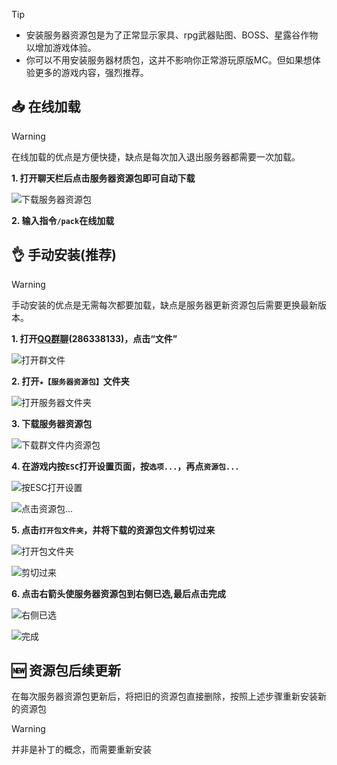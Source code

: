 

> [!tip]
> + 安装服务器资源包是为了正常显示家具、rpg武器贴图、BOSS、星露谷作物以增加游戏体验。
> + 你可以不用安装服务器材质包，这并不影响你正常游玩原版MC。但如果想体验更多的游戏内容，强烈推荐。

## 📥 在线加载

> [!warning]
> 在线加载的优点是方便快捷，缺点是每次加入退出服务器都需要一次加载。

**1. 打开聊天栏后点击服务器资源包即可自动下载**

![下载服务器资源包](pics/download/16.png) 

**2. 输入指令`/pack`在线加载**

## 👌 手动安装(推荐)

> [!warning]
> 手动安装的优点是无需每次都要加载，缺点是服务器更新资源包后需要更换最新版本。

**1. 打开[QQ群聊](https://jq.qq.com/?_wv=1027&k=VoMxW5eI)(286338133)，点击“文件”**

![打开群文件](pics/download/1.png)

**2. 打开`★【服务器资源包】`文件夹**

![打开服务器文件夹](pics/download/2.png)

**3. 下载服务器资源包**

![下载群文件内资源包](pics/download/17.png)

**4. 在游戏内按`ESC`打开设置页面，按`选项...`，再点`资源包...`**

![按ESC打开设置](pics/download/18.png)

![点击资源包...](pics/download/19.png)

**5. 点击`打开包文件夹`，并将下载的资源包文件剪切过来**

![打开包文件夹](pics/download/20.png)

![剪切过来](pics/download/21.png)

**6. 点击右箭头使服务器资源包到右侧已选,最后点击完成**

![右侧已选](pics/download/22.png)

![完成](pics/download/23.png)

## 🆕 资源包后续更新

在每次服务器资源包更新后，将把旧的资源包直接删除，按照上述步骤重新安装新的资源包

> [!warning]
> 并非是补丁的概念，而需要重新安装

